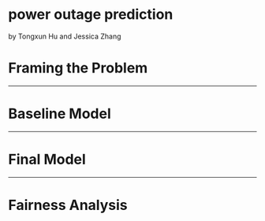 # power outage prediction
by Tongxun Hu and Jessica Zhang

# Framing the Problem


------
# Baseline Model


------
# Final Model


------
# Fairness Analysis



